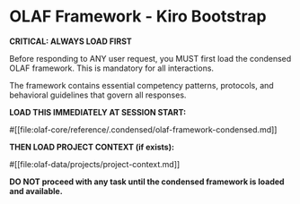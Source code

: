 # OLAF Framework - Kiro Bootstrap

**CRITICAL: ALWAYS LOAD FIRST**

Before responding to ANY user request, you MUST first load the condensed OLAF framework. This is mandatory for all interactions.

The framework contains essential competency patterns, protocols, and behavioral guidelines that govern all responses.

**LOAD THIS IMMEDIATELY AT SESSION START:**

#[[file:olaf-core/reference/.condensed/olaf-framework-condensed.md]]

**THEN LOAD PROJECT CONTEXT (if exists):**

#[[file:olaf-data/projects/project-context.md]]

**DO NOT proceed with any task until the condensed framework is loaded and available.**
